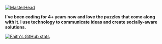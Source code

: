 [![MasterHead](image.png)](github.com/faithward)

**I've been coding for 4+ years now and love the puzzles that come along with it. I use technology to communicate ideas and create socially-aware solutions.** 

<!--
**faithward/faithward** is a ✨ _special_ ✨ repository because its `README.md` (this file) appears on your GitHub profile.

Here are some ideas to get you started:

- 🔭 I’m currently working on ...
- 🌱 I’m currently learning ...
- 👯 I’m looking to collaborate on ...
- 🤔 I’m looking for help with ...
- 💬 Ask me about ...
- 📫 How to reach me: ...
- 😄 Pronouns: ...
- ⚡ Fun fact: ...
-->

[![Faith's GitHub stats](https://github-readme-stats.vercel.app/api?username=faithward&hide=stars,issues)](https://github.com/faith/github-readme-stats)
